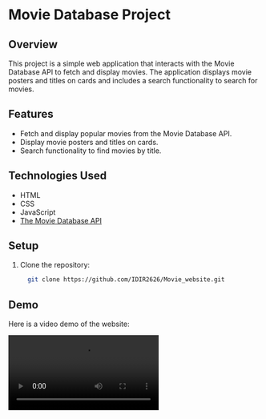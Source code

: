# Movie Database Project

## Overview

This project is a simple web application that interacts with the Movie Database API to fetch and display movies. The application displays movie posters and titles on cards and includes a search functionality to search for movies.

## Features

- Fetch and display popular movies from the Movie Database API.
- Display movie posters and titles on cards.
- Search functionality to find movies by title.

## Technologies Used

- HTML
- CSS
- JavaScript
- [The Movie Database API](https://www.themoviedb.org/documentation/api)

## Setup

1. Clone the repository:
   ```bash
     git clone https://github.com/IDIR2626/Movie_website.git
   ```

## Demo

Here is a video demo of the website:

![Movie Website Demo](movie_wesite_demo.mp4)
